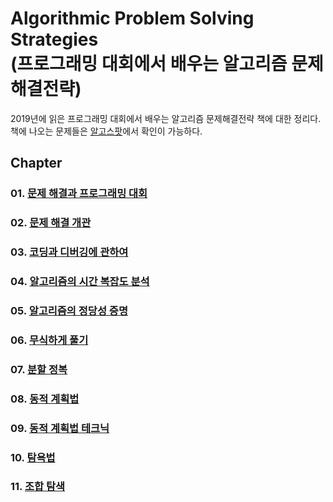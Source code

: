 Algorithmic Problem Solving Strategies<br>
(프로그래밍 대회에서 배우는 알고리즘 문제해결전략)
====================================================================================

2019년에 읽은 프로그래밍 대회에서 배우는 알고리즘 문제해결전략 책에 대한 정리다.<br>
책에 나오는 문제들은 [알고스팟](https://book.algospot.com/problems.html)에서 확인이 가능하다.

## Chapter
### 01. [문제 해결과 프로그래밍 대회](https://github.com/KangJiJi/Study/tree/master/algorithmicProblemSolvingStrategies/chapter01)
### 02. [문제 해결 개관](https://github.com/KangJiJi/Study/tree/master/algorithmicProblemSolvingStrategies/chapter02)
### 03. [코딩과 디버깅에 관하여](https://github.com/KangJiJi/Study/tree/master/algorithmicProblemSolvingStrategies/chapter03)
### 04. [알고리즘의 시간 복잡도 분석](https://github.com/KangJiJi/Study/tree/master/algorithmicProblemSolvingStrategies/chapter04)
### 05. [알고리즘의 정당성 증명](https://github.com/KangJiJi/Study/tree/master/algorithmicProblemSolvingStrategies/chapter05)
### 06. [무식하게 풀기](https://github.com/KangJiJi/Study/tree/master/algorithmicProblemSolvingStrategies/chapter06)
### 07. [분할 정복](https://github.com/KangJiJi/Study/tree/master/algorithmicProblemSolvingStrategies/chapter07)
### 08. [동적 계획법](https://github.com/KangJiJi/Study/tree/master/algorithmicProblemSolvingStrategies/chapter08)
### 09. [동적 계획법 테크닉](https://github.com/KangJiJi/Study/tree/master/algorithmicProblemSolvingStrategies/chapter09)
### 10. [탐욕법](https://github.com/KangJiJi/Study/tree/master/algorithmicProblemSolvingStrategies/chapter10)
### 11. [조합 탐색](https://github.com/KangJiJi/Study/tree/master/algorithmicProblemSolvingStrategies/chapter11)